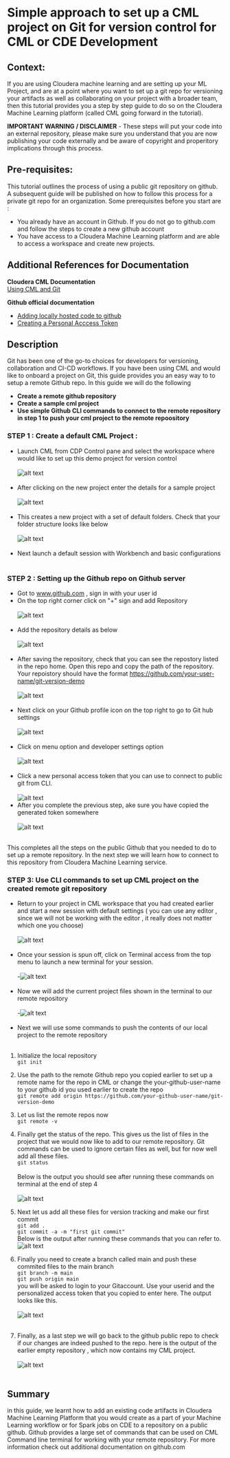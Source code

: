 # Simple approach to set up a CML project on Git for version control for CML or CDE  Development

## Context: 
If you are using Cloudera machine learning and are setting up your ML Project, and are at a point where you want to set up a git repo for versioning your artifacts as well as collaborating on your project with a broader team, then this tutorial provides you a step by step guide to do so on the Cloudera Machine Learning platform (called CML going forward in the tutorial).

**IMPORTANT WARNING / DISCLAIMER** - These steps will put your code into an external repository, please make sure you understand that you are now publishing your code externally and be aware of copyright and properitory implications through this process. 

## Pre-requisites: 
This tutorial outlines the process of using a public git repository on github. A subsequent
guide will be published on how to follow this process for a private git repo for an organization. Some prerequisites before you start are : 
- You already have an account in Github. If you do not go to github.com and follow the steps to create a new github account
- You have access to a Cloudera Machine Learning platform and are able to access a workspace and create new projects. 



## Additional  References for Documentation
**Cloudera CML Documentation** <br>
[ Using CML and Git](https://docs.cloudera.com/machine-learning/cloud/projects/topics/ml-using-git.html)

**Github official documentation**
- [Adding locally hosted code to github](https://docs.github.com/en/get-started/importing-your-projects-to-github/importing-source-code-to-github/adding-locally-hosted-code-to-github)
- [Creating a Personal Acccess Token](https://docs.github.com/en/authentication/keeping-your-account-and-data-secure/creating-a-personal-access-token)

## Description 
Git has been one of the go-to choices for developers for versioning, collaboration and CI-CD workflows. If you have been using CML and would like to onboard a project on Git, this guide provides you an easy way to  to setup a remote Github repo. In this guide we will do the following
- **Create a remote github repository**
- **Create a sample cml project**
- **Use simple Github CLI commands to connect to the remote repository in step 1 to push your cml project to the remote repoository**

### **STEP 1 : Create a default CML Project  :** 
- Launch CML from CDP Control pane and select the workspace where would like to set up this demo project for version control <br><br>
![alt text](./Images/launch-project.jpg) <br><br>
- After clicking  on the new project enter the details for a sample project <br> <br>
![alt text](./Images/NewProject.png) <br><br>
- This creates a new project with a set of default folders. Check that your folder structure looks like below  <br> <br>
![alt text](./Images/Default-project.png) <br><br>
- Next launch a default session with Workbench and basic configurations <br> <br>

### **STEP 2 : Setting up the Github repo on Github server**
- Got to www.github.com , sign in with your user id
- On the top right corner click on "+" sign and add Repository <br><br>
![alt text](./Images/Create-new-repository.jpg) <br><br>
- Add the repository details as below <br><br>
![alt text](./Images/Create-Repo.jpg) <br><br>
- After saving the repository, check that you can see the repostory listed in the repo home. Open this repo and copy the path of the repository. Your repoistory should have the format https://github.com/your-user-name/git-version-demo <br><br>
![alt text](./Images/Repo-home.jpg) <br><br>
- Next click on your Github profile icon on the top right to go to Git hub settings<br><br>
![alt text](./Images/Profile-Menu.jpg) <br><br>
- Click on menu option and developer settings option <br><br>
![alt text](./Images/developer-settings.jpg) <br><br>
- Click a new personal access token that you can use to connect to public git from CLI.<br><br>
![alt text](./Images/Personal-access-token.jpg)
- After you complete the previous step, ake sure you have copied the generated token somewhere<br><br>
![alt text](.//Images/GeneratedToken.jpg)<br><br>

This completes all the steps on the public Github that you needed to do to set up a remote repository. In the next step we will learn how to connect to this repository from Cloudera Machine Learning service. 

### **STEP 3: Use CLI commands to set up CML project on the created remote git repository**
- Return to your project in CML workspace that you had created earlier and start a new session with default settings ( you can use any editor , since we will not be working with the editor , it really does not matter which one you choose)  <br><br>
![alt text](./Images/New-session.png) <br><br>
- Once your session is spun off, click on Terminal access from the top menu to launch a new terminal for your session. <br> <br>
-![alt text](./Images/terminal-access.jpg) <br><br>
- Now we will add the current project files shown in the terminal to our remote repository <br><br>
-![alt text](./Images/terminal-details.jpg)<br> <br>
- Next we will use some commands to push the contents of our local project to the remote repository <br><br>

1. Initialize the local repository <br>
    `git init `
    
2. Use the path to the remote Github repo you copied earlier to set up a remote name for the repo in CML or change the your-github-user-name to your github id you used earlier to create the repo <br>
    `git remote add origin https://github.com/your-github-user-name/git-version-demo`

3. Let us list the remote repos now <br>
`git remote -v`

4. Finally get the status of the repo. This gives us the list of files in the project that we would now like to add to our remote repository. Git commands can be used to ignore certain files as well, but for now well add all these files.<br>
`git status` <br> <br>
Below is the output you should see after running these commands on terminal at the end of step 4 <br><br>
![alt text](./Images/cml-terminal.jpg)

5. Next let us add all these files for version tracking and make our first commit <br>
`git add .` <br>
`git commit -a -m "first git commit"` <br>
Below is the output after running these commands that you can refer to.
![alt text](./Images/git-initial-commit.jpg)
6. Finally you need to create a branch called main and  push these commited files to the main branch <br>
`git branch -m main`<br>
`git push origin main`<br>
you will be asked to login to your Gitaccount. Use your userid and the personalized access token that you copied to enter here. The output looks like this.<br><br>
![alt text](./Images/cml-terminal-2.jpg) <br><br>
7. Finally, as a last step we will go back to the github public repo to check if our changes are indeed pushed to the repo. here is the output of the earlier empty repository , which now contains my CML project. <br><br>
![alt text](./Images/Validate-in-githu.jpg)<br><br>

## Summary
in this guide,  we learnt how to add an existing code artifacts in Cloudera Machine Learning Platform that you would create as a part of your Machine Learning workflow or for Spark jobs on CDE to a repository on a public github. Github provides a large set of commands that can be used on CML Command line terminal for working with your remote repository. For more information check out additional documentation on github.com




 




